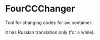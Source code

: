 # FourCCChanger
Tool for changing codec for avi container.

It has Russian translation only (for a while).

